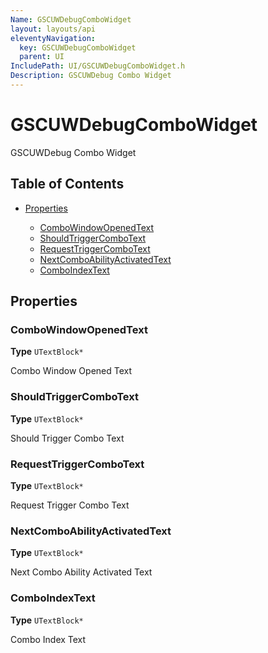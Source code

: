 ```yaml
---
Name: GSCUWDebugComboWidget
layout: layouts/api
eleventyNavigation:
  key: GSCUWDebugComboWidget
  parent: UI
IncludePath: UI/GSCUWDebugComboWidget.h
Description: GSCUWDebug Combo Widget
---
```



# GSCUWDebugComboWidget

GSCUWDebug Combo Widget

## Table of Contents

*   [Properties](#properties)

    *   [ComboWindowOpenedText](#combowindowopenedtext)
    *   [ShouldTriggerComboText](#shouldtriggercombotext)
    *   [RequestTriggerComboText](#requesttriggercombotext)
    *   [NextComboAbilityActivatedText](#nextcomboabilityactivatedtext)
    *   [ComboIndexText](#comboindextext)

## Properties

### ComboWindowOpenedText

**Type** `UTextBlock*`

Combo Window Opened Text

### ShouldTriggerComboText

**Type** `UTextBlock*`

Should Trigger Combo Text

### RequestTriggerComboText

**Type** `UTextBlock*`

Request Trigger Combo Text

### NextComboAbilityActivatedText

**Type** `UTextBlock*`

Next Combo Ability Activated Text

### ComboIndexText

**Type** `UTextBlock*`

Combo Index Text
    
